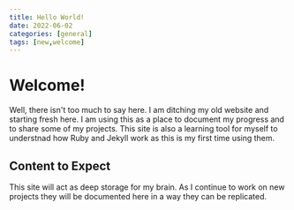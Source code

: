 ```yaml
---
title: Hello World!
date: 2022-06-02
categories: [general]
tags: [new,welcome]
---
```


# Welcome!
Well, there isn't too much to say here. I am ditching my old website and starting fresh here. I am using this as a place to document my progress and to share some of my projects. This site is also a learning tool for myself to understnad how Ruby and Jekyll work as this is my first time using them. 

## Content to Expect
This site will act as deep storage for my brain. As I continue to work on new projects they will be documented here in a way they can be replicated.